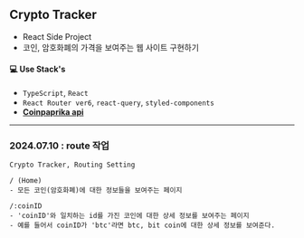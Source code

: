 ## Crypto Tracker

- React Side Project
- 코인, 암호화폐의 가격을 보여주는 웹 사이트 구현하기

#### 💻 Use Stack's
- `TypeScript`, `React`
- `React Router ver6`, `react-query`, `styled-components`
- **[Coinpaprika api](https://coinpaprika.com/api/)**

---

### 2024.07.10 : route 작업

```
Crypto Tracker, Routing Setting

/ (Home)
- 모든 코인(암호화폐)에 대한 정보들을 보여주는 페이지

/:coinID
- 'coinID'와 일치하는 id를 가진 코인에 대한 상세 정보를 보여주는 페이지
- 예를 들어서 coinID가 'btc'라면 btc, bit coin에 대한 상세 정보를 보여준다.
```